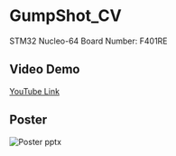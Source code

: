 # GumpShot_CV
STM32 Nucleo-64 Board Number: F401RE

## Video Demo
[YouTube Link](https://youtu.be/TemlcrbrrPE/)

## Poster
![Poster pptx](https://user-images.githubusercontent.com/71047773/234359014-1685a8ff-7d98-4ba2-9ad9-de94d6b6ad5f.jpg)
